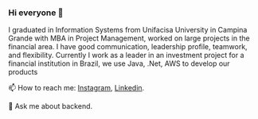 ### Hi everyone 👋

I graduated in Information Systems from Unifacisa University in Campina Grande with MBA in Project Management, worked on large projects in the financial area. I have good communication, leadership profile, teamwork, and flexibility.
Currently I work as a leader in an investment project for a financial institution in Brazil, we use Java, .Net, AWS to develop our products

📫 How to reach me: [Instagram](https://www.instagram.com/jaircmendes.tech/), [Linkedin](https://www.linkedin.com/in/jair-cavalcante/).

💬 Ask me about backend.
